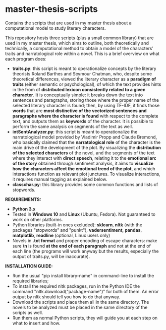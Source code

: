 # master-thesis-scripts
Contains the scripts that are used in my master thesis about a computational model to study literary characters.

This repository hosts three scripts (plus a small common library) that are used in my master thesis, which aims to outline, both theoretically and technically, a computational method to obtain a model of the characters' traits and narratological role within a novel.
This is a brief overview on what each program does:
 - **traits.py**: this script is meant to operationalize concepts by the literary theorists Roland Barthes and Seymour Chatman, who, despite some theoretical differences, viewed the literary character as a **paradigm of traits** (either semantic or psychological), of which the text provides hints in the from of **distributed lexicon consistently related to a given character**. It is conceptually simple: it breaks down the text into sentences and paragraphs, storing those where the proper name of the selected literary character is found; then, by using TF-IDF, it finds those **words** that are **most distinctive of the vectorized sentences and paragraphs where the character is found** with respect to the complete text, and outputs them as **keywords** of the character. It is possible to perform the same analysis on segments of the text as well.
 - **intSentAnalyzer.py**: this script is meant to operationalize the narratological model provided by Vladimir Propp and Claude Bremond, who basically claimed that the **narratological role** of the character is the main drive of the development of the plot. By visualizing the **distribution of the selected characters** of the novel, and the segments of the text where they interact with **direct speech**, relating it to the **emotional arc of the story** obtained through sentiment analysis, it aims to **visualize how the characters affect the emotional trend of the plot**, and which interactions function as relevant plot junctures. To visualize interactions, it requires manual tagging as explained below.
 - **classchar.py**: this library provides some common functions and lists of stopwords.

**REQUIREMENTS:**
 - **Python 3.x**
 - Tested in **Windows 10** and **Linux** (Ubuntu, Fedora). Not guaranteed to work on other platforms.
 - Python libraries (built-in ones excluded): **sklearn**, **nltk** (with the packages "stopwords" and "punkt"), **vadersentiment**, **pandas**, **matplotlib**, **readline** (optional, Linux users only)
 - Novels in **.txt format** and proper encoding of escape characters: make sure **\n** is found **at the end of each paragraph** and not at the end of each line (the programs will work anyway but the results, especially the output of traits.py, will be inaccurate).

**INSTALLATION GUIDE:**
 - Run the usual "pip install library-name" in command-line to install the required libraries;
 - To install the required nltk packages, run in the Python IDE the command "nltk.download("package-name")" for both of them. An error output by nltk should tell you how to do that anyway.
 - Download the scripts and place them all in the same directory. The novels to be analyzed must be placed in the same directory of the scripts as well.
 - Run them as normal Python scripts, they will guide you at each step on what to insert and how.

